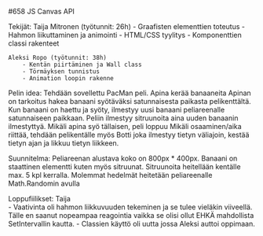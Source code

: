 #658 JS Canvas API 

Tekijät: 
    Taija Mitronen (työtunnit: 26h)
        - Graafisten elementtien toteutus 
        - Hahmon liikuttaminen ja animointi 
        - HTML/CSS tyylitys 
        - Komponenttien classi rakenteet

    Aleksi Ropo (työtunnit: 38h)
        - Kentän piirtäminen ja Wall class 
        - Törmäyksen tunnistus 
        - Animation loopin rakenne 

Pelin idea:
    Tehdään sovellettu PacMan peli. Apina kerää banaaneita
    Apinan on tarkoitus hakea banaani syötäväksi satunnaisesta paikasta pelikenttältä. Kun banaani on haettu ja syöty, ilmestyy uusi banaani peliareenalle satunnaiseen paikkaan. 
    Peliin ilmestyy sitruunoita aina uuden banaanin ilmestyttyä. Mikäli apina syö tällaisen, peli loppuu
    Mikäli osaaminen/aika riittää, tehdään pelikentälle myös Botti joka ilmestyy tietyn väliajoin, kestää tietyn ajan ja likkuu tietyn liikkeen.

Suunnitelma:
    Peliareenan alustava koko on 800px * 400px.
    Banaani on staattinen elementti kuten myös sitruunat. Sitruunoita heitellään kentälle max. 5 kpl kerralla.
    Molemmat hedelmät heitetään peliareenalle Math.Randomin avulla

Loppufiilikset:
    Taija   
        - Vaativinta oli hahmon liikkuvuuden tekeminen ja se tulee vieläkin viiveellä. Tälle en saanut nopeampaa reagointia vaikka se olisi ollut EHKÄ mahdollista SetIntervallin kautta. 
        - Classien käyttö oli uutta jossa Aleksi auttoi oppimaan.  